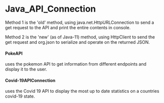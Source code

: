 # Java_API_Connection

<p>Method 1 is the 'old' method, using java.net.HttpURLConnection to send a get request to the API and print the entire contents in console.</p>
<p>Method 2 is the 'new' (as of Java-11) method, using HttpClient to send the get request and org.json to serialize and operate on the returned JSON.</p>
<h4>PokeAPI</h4> <p>uses the pokemon API to get information from different endpoints and display it to the user.<p>
<h4>Covid-19APIConnection</h4> <p>uses the Covid 19 API to display the most up to date statistics on a countries covid-19 state.</p>
